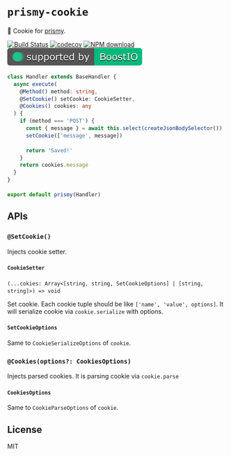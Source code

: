 # `prismy-cookie`

:cookie: Cookie for [prismy](https://github.com/BoostIO/prismy).

[![Build Status](https://travis-ci.com/BoostIO/prismy-cookie.svg?branch=master)](https://travis-ci.com/BoostIO/prismy-cookie)
[![codecov](https://codecov.io/gh/BoostIO/prismy-cookie/branch/master/graph/badge.svg)](https://codecov.io/gh/BoostIO/prismy-cookie)
[![NPM download](https://img.shields.io/npm/dm/prismy-cookie.svg)](https://www.npmjs.com/package/prismy-cookie)
[![Supported by BoostIO](https://github.com/BoostIO/boostio-materials/raw/master/v1/boostio-shield-v1.svg?sanitize=true)](https://boostio.co)

```ts
class Handler extends BaseHandler {
  async execute(
    @Method() method: string,
    @SetCookie() setCookie: CookieSetter,
    @Cookies() cookies: any
  ) {
    if (method === 'POST') {
      const { message } = await this.select(createJsonBodySelector())
      setCookie(['message', message])

      return 'Saved!'
    }
    return cookies.message
  }
}

export default prismy(Handler)
```

## APIs

### `@SetCookie()`

Injects cookie setter.

#### `CookieSetter`

`(...cokies: Array<[string, string, SetCookieOptions] | [string, string]>) => void`

Set cookie. Each cookie tuple should be like `['name', 'value', options]`. It will serialize cookie via `cookie.serialize` with options.

#### `SetCookieOptions`

Same to `CookieSerializeOptions` of `cookie`.

### `@Cookies(options?: CookiesOptions)`

Injects parsed cookies. It is parsing cookie via `cookie.parse`

#### `CookiesOptions`

Same to `CookieParseOptions` of `cookie`.

## License

MIT
